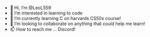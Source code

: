 - 👋 Hi, I’m @LeoL559
- 👀 I’m interested in learning to code
- 🌱 I’m currently learning C on harvards CS50x course!
- 💞️ I’m looking to collaborate on anything that could help me learn!
- 📫 How to reach me ... Discord!

<!---
LeoL559/LeoL559 is a ✨ special ✨ repository because its `README.md` (this file) appears on your GitHub profile.
You can click the Preview link to take a look at your changes.
--->
